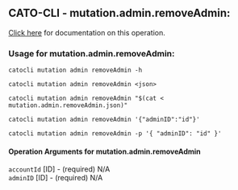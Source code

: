 
## CATO-CLI - mutation.admin.removeAdmin:
[Click here](https://api.catonetworks.com/documentation/#mutation-mutation.admin.removeAdmin) for documentation on this operation.

### Usage for mutation.admin.removeAdmin:

`catocli mutation admin removeAdmin -h`

`catocli mutation admin removeAdmin <json>`

`catocli mutation admin removeAdmin "$(cat < mutation.admin.removeAdmin.json)"`

`catocli mutation admin removeAdmin '{"adminID":"id"}'`

`catocli mutation admin removeAdmin -p '{
    "adminID": "id"
}'`


#### Operation Arguments for mutation.admin.removeAdmin ####

`accountId` [ID] - (required) N/A    
`adminID` [ID] - (required) N/A    
